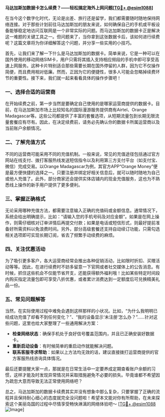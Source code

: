 **马达加斯加数据卡怎么续费？——轻松搞定海外上网问题[[TG💪+ @esim1088](https://t.me/s/esim1088)]**

在当今这个数字化时代，无论是出差、旅行还是留学，我们都需要随时随地保持网络连接。对于那些计划前往马达加斯加的朋友来说，如何确保自己的手机或平板设备能够稳定地访问互联网是一个非常实际的问题。而马达加斯加的数据卡正是解决这一难题的关键工具之一。但问题来了，当你拿到这张数据卡后，该如何进行续费呢？这篇文章将为你详细解答这个问题，并分享一些实用的小技巧。

首先，让我们来了解一下什么是马达加斯加的数据卡。简单来说，它是一种可以在国外使用的移动网络SIM卡，用户只需将其插入支持相应频段的手机中即可享受高速上网服务。这种卡片特别适合那些需要长期在国外停留的人群，因为它不仅操作简便，而且费用相对低廉。然而，正因为它的便捷性，很多人可能会忽略掉续费环节的重要性。接下来，我们就一起来看看具体的操作步骤吧！

### 一、选择合适的运营商

在开始续费之前，第一步当然是要确定自己使用的是哪家运营商提供的数据卡。目前，在马达加斯加市场上比较知名的国际漫游服务提供商有Airtel、Orange Madagascar等。这些公司都提供了丰富的套餐选项，从短期流量包到长期无限流量套餐应有尽有。因此，在决定续费前，请务必先确认你的数据卡所属运营商以及当前账户余额情况。

### 二、了解充值方式

不同的运营商可能采用不同的充值机制。一般来说，常见的充值途径包括通过官方网站在线支付、拨打客服热线发送短信指令以及利用第三方支付平台（如支付宝、微信）完成交易。以Orange Madagascar为例，其官方APP“Orange Money”便是最方便快捷的选择之一。只要注册并绑定好相关信息后，就可以随时随地为自己或他人充值了。此外，部分商家还会提供实体店铺内的现金充值服务，这也为不熟悉线上操作的新手用户提供了更多便利。

### 三、掌握正确格式

无论采用哪种充值方法，都需要注意输入正确的充值码或金额信息。通常情况下，系统会给出明确提示，比如：“请输入您的手机号码及对应金额”。如果是在网上操作，则需仔细核对订单详情后再提交付款；如果是电话或短信形式，则最好提前准备好所需资料以免浪费时间。另外，部分高级套餐还支持自动续订功能，只需勾选相关选项即可实现长期订阅，省去了频繁手动续费的麻烦。

### 四、关注优惠活动

为了吸引更多客户，各大运营商经常会推出各种促销活动，比如限时折扣、买赠活动等等。因此，在进行续费时不妨多留意一下官网或者社交媒体上的公告消息。有时候，抓住这些机会不仅能节省开支，还能获得额外福利哦！比如某些特定时间段内购买指定流量包即可享受八折优惠，或者累计消费达到一定额度后可兑换精美礼品一份。

### 五、常见问题解答

当然，在实际使用过程中难免会遇到这样那样的小状况。比如，“为什么我明明已经成功充值了却看不到任何变化？”、“我的设备显示‘未注册’怎么办？”……针对这些问题，这里也给大家整理了一些通用解决方案：

- **检查网络状态**：确保手机处于良好信号覆盖范围内，并且已正确安装好数据卡。
- **重新启动设备**：有时候简单的重启动作就能解决问题。
- **联系客服寻求帮助**：如果以上方法均无效的话，建议直接拨打运营商提供的官方客服热线咨询具体情况。

最后还要提醒大家一点，那就是在日常生活中一定要养成定期查看账户余额的习惯，这样才能及时发现异常情况并采取措施避免不必要的损失。毕竟谁都不希望因为疏忽大意而导致无法正常使用网络吧？

总之，马达加斯加的数据卡续费其实并没有想象中那么复杂，只要掌握了正确的流程并且保持耐心细心的态度就完全没问题啦！希望本文能对你有所帮助，在未来探索这个美丽岛国的过程中尽情享受畅快淋漓的网络体验吧～ [[TG💪+ @esim1088](https://t.me/s/esim1088) ![Image](https://i.postimg.cc/4NQfJmqS/Snipaste-2025-05-13-00-14-12.png)]